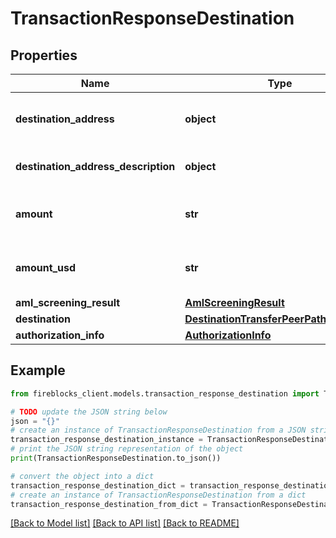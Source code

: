 # TransactionResponseDestination


## Properties

Name | Type | Description | Notes
------------ | ------------- | ------------- | -------------
**destination_address** | **object** | Address where the asset was transferred. | [optional] 
**destination_address_description** | **object** | Description of the address. | [optional] 
**amount** | **str** | The amount to be sent to this destination. | [optional] 
**amount_usd** | **str** | The USD value of the requested amount. | [optional] 
**aml_screening_result** | [**AmlScreeningResult**](AmlScreeningResult.md) |  | [optional] 
**destination** | [**DestinationTransferPeerPathResponse**](DestinationTransferPeerPathResponse.md) |  | [optional] 
**authorization_info** | [**AuthorizationInfo**](AuthorizationInfo.md) |  | [optional] 

## Example

```python
from fireblocks_client.models.transaction_response_destination import TransactionResponseDestination

# TODO update the JSON string below
json = "{}"
# create an instance of TransactionResponseDestination from a JSON string
transaction_response_destination_instance = TransactionResponseDestination.from_json(json)
# print the JSON string representation of the object
print(TransactionResponseDestination.to_json())

# convert the object into a dict
transaction_response_destination_dict = transaction_response_destination_instance.to_dict()
# create an instance of TransactionResponseDestination from a dict
transaction_response_destination_from_dict = TransactionResponseDestination.from_dict(transaction_response_destination_dict)
```
[[Back to Model list]](../README.md#documentation-for-models) [[Back to API list]](../README.md#documentation-for-api-endpoints) [[Back to README]](../README.md)


